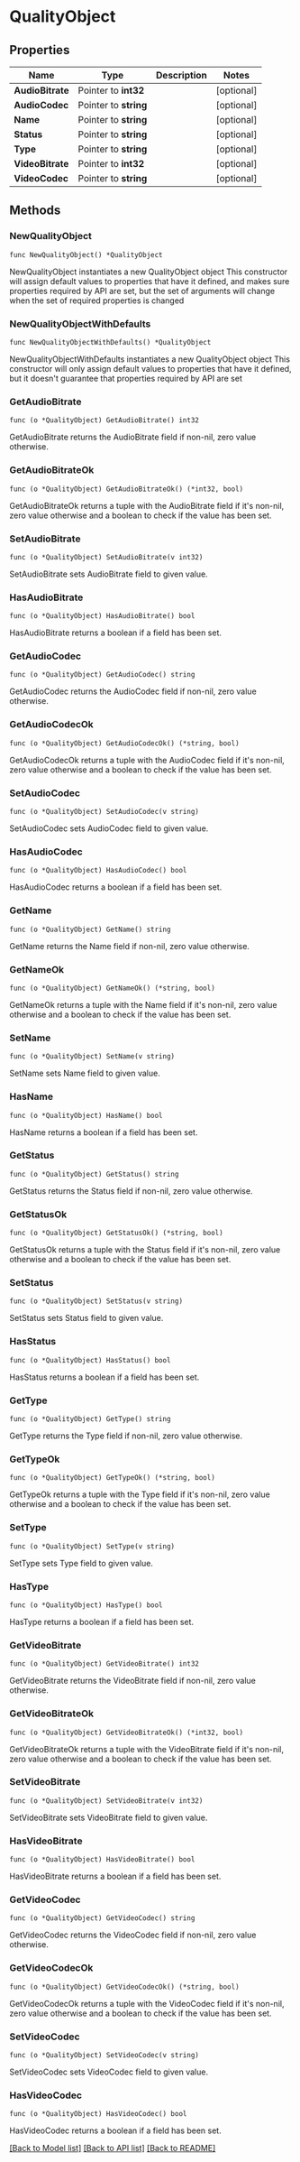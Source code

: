# QualityObject

## Properties

Name | Type | Description | Notes
------------ | ------------- | ------------- | -------------
**AudioBitrate** | Pointer to **int32** |  | [optional] 
**AudioCodec** | Pointer to **string** |  | [optional] 
**Name** | Pointer to **string** |  | [optional] 
**Status** | Pointer to **string** |  | [optional] 
**Type** | Pointer to **string** |  | [optional] 
**VideoBitrate** | Pointer to **int32** |  | [optional] 
**VideoCodec** | Pointer to **string** |  | [optional] 

## Methods

### NewQualityObject

`func NewQualityObject() *QualityObject`

NewQualityObject instantiates a new QualityObject object
This constructor will assign default values to properties that have it defined,
and makes sure properties required by API are set, but the set of arguments
will change when the set of required properties is changed

### NewQualityObjectWithDefaults

`func NewQualityObjectWithDefaults() *QualityObject`

NewQualityObjectWithDefaults instantiates a new QualityObject object
This constructor will only assign default values to properties that have it defined,
but it doesn't guarantee that properties required by API are set

### GetAudioBitrate

`func (o *QualityObject) GetAudioBitrate() int32`

GetAudioBitrate returns the AudioBitrate field if non-nil, zero value otherwise.

### GetAudioBitrateOk

`func (o *QualityObject) GetAudioBitrateOk() (*int32, bool)`

GetAudioBitrateOk returns a tuple with the AudioBitrate field if it's non-nil, zero value otherwise
and a boolean to check if the value has been set.

### SetAudioBitrate

`func (o *QualityObject) SetAudioBitrate(v int32)`

SetAudioBitrate sets AudioBitrate field to given value.

### HasAudioBitrate

`func (o *QualityObject) HasAudioBitrate() bool`

HasAudioBitrate returns a boolean if a field has been set.

### GetAudioCodec

`func (o *QualityObject) GetAudioCodec() string`

GetAudioCodec returns the AudioCodec field if non-nil, zero value otherwise.

### GetAudioCodecOk

`func (o *QualityObject) GetAudioCodecOk() (*string, bool)`

GetAudioCodecOk returns a tuple with the AudioCodec field if it's non-nil, zero value otherwise
and a boolean to check if the value has been set.

### SetAudioCodec

`func (o *QualityObject) SetAudioCodec(v string)`

SetAudioCodec sets AudioCodec field to given value.

### HasAudioCodec

`func (o *QualityObject) HasAudioCodec() bool`

HasAudioCodec returns a boolean if a field has been set.

### GetName

`func (o *QualityObject) GetName() string`

GetName returns the Name field if non-nil, zero value otherwise.

### GetNameOk

`func (o *QualityObject) GetNameOk() (*string, bool)`

GetNameOk returns a tuple with the Name field if it's non-nil, zero value otherwise
and a boolean to check if the value has been set.

### SetName

`func (o *QualityObject) SetName(v string)`

SetName sets Name field to given value.

### HasName

`func (o *QualityObject) HasName() bool`

HasName returns a boolean if a field has been set.

### GetStatus

`func (o *QualityObject) GetStatus() string`

GetStatus returns the Status field if non-nil, zero value otherwise.

### GetStatusOk

`func (o *QualityObject) GetStatusOk() (*string, bool)`

GetStatusOk returns a tuple with the Status field if it's non-nil, zero value otherwise
and a boolean to check if the value has been set.

### SetStatus

`func (o *QualityObject) SetStatus(v string)`

SetStatus sets Status field to given value.

### HasStatus

`func (o *QualityObject) HasStatus() bool`

HasStatus returns a boolean if a field has been set.

### GetType

`func (o *QualityObject) GetType() string`

GetType returns the Type field if non-nil, zero value otherwise.

### GetTypeOk

`func (o *QualityObject) GetTypeOk() (*string, bool)`

GetTypeOk returns a tuple with the Type field if it's non-nil, zero value otherwise
and a boolean to check if the value has been set.

### SetType

`func (o *QualityObject) SetType(v string)`

SetType sets Type field to given value.

### HasType

`func (o *QualityObject) HasType() bool`

HasType returns a boolean if a field has been set.

### GetVideoBitrate

`func (o *QualityObject) GetVideoBitrate() int32`

GetVideoBitrate returns the VideoBitrate field if non-nil, zero value otherwise.

### GetVideoBitrateOk

`func (o *QualityObject) GetVideoBitrateOk() (*int32, bool)`

GetVideoBitrateOk returns a tuple with the VideoBitrate field if it's non-nil, zero value otherwise
and a boolean to check if the value has been set.

### SetVideoBitrate

`func (o *QualityObject) SetVideoBitrate(v int32)`

SetVideoBitrate sets VideoBitrate field to given value.

### HasVideoBitrate

`func (o *QualityObject) HasVideoBitrate() bool`

HasVideoBitrate returns a boolean if a field has been set.

### GetVideoCodec

`func (o *QualityObject) GetVideoCodec() string`

GetVideoCodec returns the VideoCodec field if non-nil, zero value otherwise.

### GetVideoCodecOk

`func (o *QualityObject) GetVideoCodecOk() (*string, bool)`

GetVideoCodecOk returns a tuple with the VideoCodec field if it's non-nil, zero value otherwise
and a boolean to check if the value has been set.

### SetVideoCodec

`func (o *QualityObject) SetVideoCodec(v string)`

SetVideoCodec sets VideoCodec field to given value.

### HasVideoCodec

`func (o *QualityObject) HasVideoCodec() bool`

HasVideoCodec returns a boolean if a field has been set.


[[Back to Model list]](../README.md#documentation-for-models) [[Back to API list]](../README.md#documentation-for-api-endpoints) [[Back to README]](../README.md)


